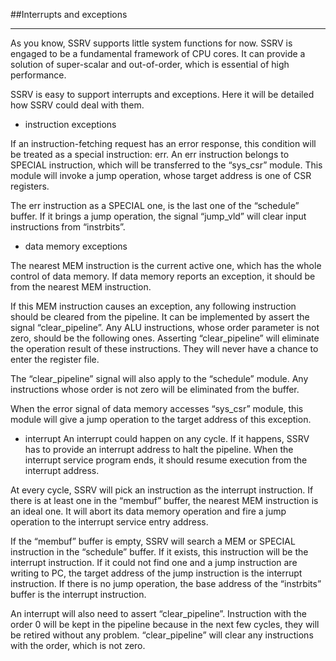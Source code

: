 ##Interrupts and exceptions

-------------------------------------

As you know, SSRV supports little system functions for now. SSRV is engaged to be a fundamental framework of CPU cores. It can provide a solution of super-scalar and out-of-order, which is essential of high performance. 

SSRV is easy to support interrupts and exceptions. Here it will be detailed how SSRV could deal with them.

* instruction exceptions

If an instruction-fetching request has an error response, this condition will be treated as a special instruction: err. An err instruction belongs to SPECIAL instruction, which will be transferred to the “sys_csr” module. This module will invoke a jump operation, whose target address is one of CSR registers.

The err instruction as a SPECIAL one, is the last one of the “schedule” buffer. If it brings a jump operation, the signal “jump_vld” will clear input instructions from “instrbits”.

* data memory exceptions

The nearest MEM instruction is the current active one, which has the whole control of data memory. If data memory reports an exception, it should be from the nearest MEM instruction. 

If this MEM instruction causes an exception, any following instruction should be cleared from the pipeline. It can be implemented by assert the signal “clear_pipeline”. Any ALU instructions, whose order parameter is not zero, should be the following ones. Asserting “clear_pipeline” will eliminate the operation result of these instructions. They will never have a chance to enter the register file.

The “clear_pipeline” signal will also apply to the “schedule” module. Any instructions whose order is not zero will be eliminated from the buffer. 

When the error signal of data memory accesses “sys_csr” module, this module will give a jump operation to the target address of this exception.

* interrupt
An interrupt could happen on any cycle. If it happens, SSRV has to provide an interrupt address to halt the pipeline. When the interrupt service program ends, it should resume execution from the interrupt address.

At every cycle, SSRV will pick an instruction as the interrupt instruction. If there is at least one in the “membuf” buffer, the nearest MEM instruction is an ideal one. It will abort its data memory operation and fire a jump operation to the interrupt service entry address.

If the “membuf” buffer is empty, SSRV will search a MEM or SPECIAL instruction in the “schedule” buffer. If it exists, this instruction will be the interrupt instruction. If it could not find one and a jump instruction are writing to PC, the target address of the jump instruction is the interrupt instruction. If there is no jump operation, the base address of the “instrbits” buffer is the interrupt instruction.

An interrupt will also need to assert “clear_pipeline”. Instruction with the order 0 will be kept in the pipeline because in the next few cycles, they will be retired without any problem. “clear_pipeline” will clear any instructions with the order, which is not zero.
